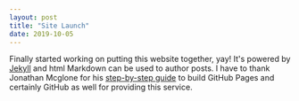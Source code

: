 ```yaml
---
layout: post
title: "Site Launch"
date: 2019-10-05
---
```


Finally started working on putting this website together, yay! It's powered by [Jekyll](http://jekyllrb.com) and html Markdown can be used to author posts. I have to thank Jonathan Mcglone for his [step-by-step guide](http://jmcglone.com/guides/github-pages/) to build GitHub Pages and certainly GitHub as well for providing this service. 

<!--- math basics for ML book https://github.com/mml-book/mml-book.github.io/blob/master/book/mml-book.pdf --->
